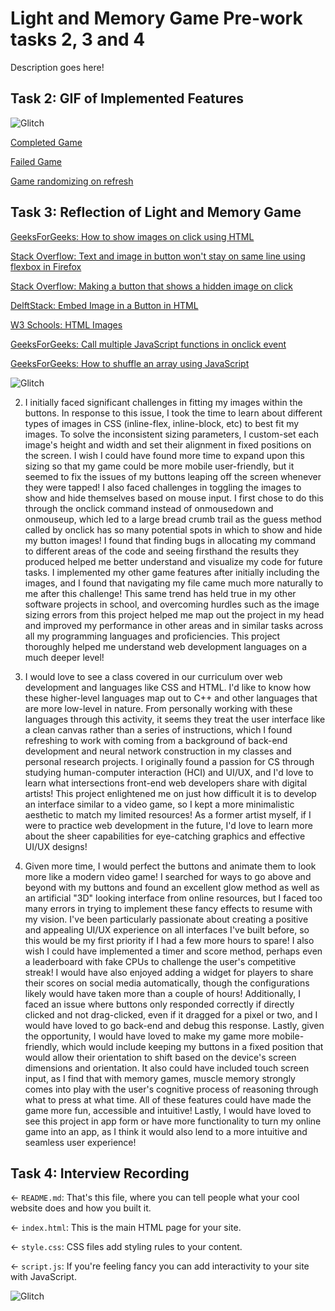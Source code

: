 # Light and Memory Game Pre-work tasks 2, 3 and 4

Description goes here!

## Task 2: GIF of Implemented Features

![Glitch](https://cdn.glitch.com/a9975ea6-8949-4bab-addb-8a95021dc2da%2FLogo_Color.svg?v=1602781328576)

[Completed Game](https://recordit.co/OqdeAfm55C)

[Failed Game](https://recordit.co/E2CluzSKPT)

[Game randomizing on refresh](https://recordit.co/l8KehxqRYv)

## Task 3: Reflection of Light and Memory Game

[GeeksForGeeks: How to show images on click using HTML](https://www.geeksforgeeks.org/how-to-show-images-on-click-using-html/)

[Stack Overflow: Text and image in button won't stay on same line using flexbox in Firefox](https://stackoverflow.com/questions/33344121/text-and-image-in-button-wont-stay-on-same-line-using-flexbox-in-firefox)

[Stack Overflow: Making a button that shows a hidden image on click](https://stackoverflow.com/questions/57074555/making-a-button-that-shows-a-hidden-image-on-click)

[DelftStack: Embed Image in a Button in HTML](https://www.delftstack.com/howto/html/html-button-with-image/)

[W3 Schools: HTML Images](https://www.w3schools.com/html/html_images.asp)

[GeeksForGeeks: Call multiple JavaScript functions in onclick event](https://www.geeksforgeeks.org/call-multiple-javascript-functions-in-onclick-event/)

[GeeksForGeeks: How to shuffle an array using JavaScript](https://www.geeksforgeeks.org/how-to-shuffle-an-array-using-javascript/)

![Glitch](https://cdn.glitch.com/a9975ea6-8949-4bab-addb-8a95021dc2da%2FLogo_Color.svg?v=1602781328576)

2. I initially faced significant challenges in fitting my images within the buttons. In response to this issue, I took the time to learn about different types of images in CSS (inline-flex, inline-block, etc) to best fit my images. To solve the inconsistent sizing parameters, I custom-set each image's height and width and set their alignment in fixed positions on the screen. I wish I could have found more time to expand upon this sizing so that my game could be more mobile user-friendly, but it seemed to fix the issues of my buttons leaping off the screen whenever they were tapped! I also faced challenges in toggling the images to show and hide themselves based on mouse input. I first chose to do this through the onclick command instead of onmousedown and onmouseup, which led to a large bread crumb trail as the guess method called by onclick has so many potential spots in which to show and hide my button images! I found that finding bugs in allocating my command to different areas of the code and seeing firsthand the results they produced helped me better understand and visualize my code for future tasks. I implemented my other game features after initially including the images, and I found that navigating my file came much more naturally to me after this challenge! This same trend has held true in my other software projects in school, and overcoming hurdles such as the image sizing errors from this project helped me map out the project in my head and improved my performance in other areas and in similar tasks across all my programming languages and proficiencies. This project thoroughly helped me understand web development languages on a much deeper level!

3. I would love to see a class covered in our curriculum over web development and languages like CSS and HTML. I'd like to know how these higher-level languages map out to C++ and other languages that are more low-level in nature. From personally working with these languages through this activity, it seems they treat the user interface like a clean canvas rather than a series of instructions, which I found refreshing to work with coming from a background of back-end development and neural network construction in my classes and personal research projects. I originally found a passion for CS through studying human-computer interaction (HCI) and UI/UX, and I'd love to learn what intersections front-end web developers share with digital artists! This project enlightened me on just how difficult it is to develop an interface similar to a video game, so I kept a more minimalistic aesthetic to match my limited resources! As a former artist myself, if I were to practice web development in the future, I'd love to learn more about the sheer capabilities for eye-catching graphics and effective UI/UX designs!

4. Given more time, I would perfect the buttons and animate them to look more like a modern video game! I searched for ways to go above and beyond with my buttons and found an excellent glow method as well as an artificial "3D" looking interface from online resources, but I faced too many errors in trying to implement these fancy effects to resume with my vision. I've been particularly passionate about creating a positive and appealing UI/UX experience on all interfaces I've built before, so this would be my first priority if I had a few more hours to spare! I also wish I could have implemented a timer and score method, perhaps even a leaderboard with fake CPUs to challenge the user's competitive streak! I would have also enjoyed adding a widget for players to share their scores on social media automatically, though the configurations likely would have taken more than a couple of hours! Additionally, I faced an issue where buttons only responded correctly if directly clicked and not drag-clicked, even if it dragged for a pixel or two, and I would have loved to go back-end and debug this response. Lastly, given the opportunity, I would have loved to make my game more mobile-friendly, which would include keeping my buttons in a fixed position that would allow their orientation to shift based on the device's screen dimensions and orientation. It also could have included touch screen input, as I find that with memory games, muscle memory strongly comes into play with the user's cognitive process of reasoning through what to press at what time. All of these features could have made the game more fun, accessible and intuitive! Lastly, I would have loved to see this project in app form or have more functionality to turn my online game into an app, as I think it would also lend to a more intuitive and seamless user experience!

## Task 4: Interview Recording

← `README.md`: That's this file, where you can tell people what your cool website does and how you built it.

← `index.html`: This is the main HTML page for your site.

← `style.css`: CSS files add styling rules to your content.

← `script.js`: If you're feeling fancy you can add interactivity to your site with JavaScript.

![Glitch](https://cdn.glitch.com/a9975ea6-8949-4bab-addb-8a95021dc2da%2FLogo_Color.svg?v=1602781328576)
